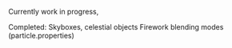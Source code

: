 Currently work in progress,

Completed:
Skyboxes, celestial objects
Firework blending modes (particle.properties)
